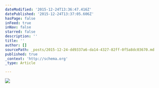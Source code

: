 ```yaml
---
dateModified: '2015-12-24T13:36:47.416Z'
datePublished: '2015-12-24T13:37:05.606Z'
hasPage: false
inFeed: true
inNav: false
starred: false
description: ''
title: ''
author: []
sourcePath: _posts/2015-12-24-dd9337a6-da14-4327-82ff-0f5a8dc03670.md
published: true
_context: 'http://schema.org'
_type: Article

---
```

![](https://the-grid-user-content.s3-us-west-2.amazonaws.com/04d6197f-2b15-497c-a4cd-b83f9768f1db.jpg)